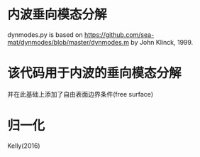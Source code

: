 # 内波垂向模态分解
dynmodes.py is based on https://github.com/sea-mat/dynmodes/blob/master/dynmodes.m
    by John Klinck, 1999.
# 该代码用于内波的垂向模态分解
并在此基础上添加了自由表面边界条件(free surface)   
# 归一化
Kelly(2016)

